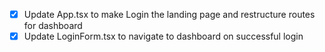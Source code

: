 - [x] Update App.tsx to make Login the landing page and restructure routes for dashboard
- [x] Update LoginForm.tsx to navigate to dashboard on successful login
